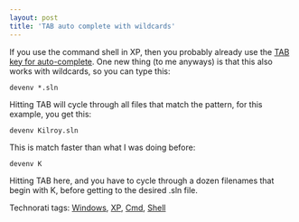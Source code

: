 ```yaml
---
layout: post
title: 'TAB auto complete with wildcards'
---
```

If you use the command shell in XP, then you probably already use the [TAB key for auto-complete](http://support.microsoft.com/kb/310530). One new thing (to me anyways) is that this also works with wildcards, so you can type this: 

    devenv *.sln

Hitting TAB will cycle through all files that match the pattern, for this example, you get this:

    devenv Kilroy.sln

This is match faster than what I was doing before:

    devenv K

Hitting TAB here, and you have to cycle through a dozen filenames that begin with K, before getting to the desired .sln file.

Technorati tags: [Windows](http://technorati.com/tags/Windows), [XP](http://technorati.com/tags/XP), [Cmd](http://technorati.com/tags/Cmd), [Shell](http://technorati.com/tags/Shell)
